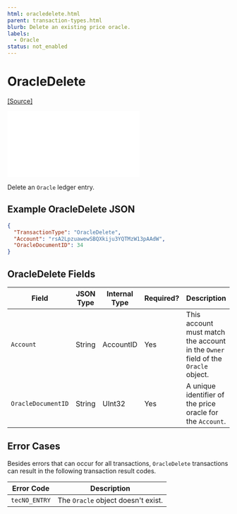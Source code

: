 ```yaml
---
html: oracledelete.html 
parent: transaction-types.html
blurb: Delete an existing price oracle.
labels:
  - Oracle
status: not_enabled
---
```

# OracleDelete
[[Source]](https://github.com/XRPLF/rippled/blob/develop/src/ripple/app/tx/impl/DeleteOracle.cpp "Source")

<embed src="/snippets/_price-oracles-disclaimer.md" />

Delete an `Oracle` ledger entry.


## Example OracleDelete JSON

```json
{
  "TransactionType": "OracleDelete",
  "Account": "rsA2LpzuawewSBQXkiju3YQTMzW13pAAdW",
  "OracleDocumentID": 34
}
```


## OracleDelete Fields

| Field              | JSON Type | Internal Type | Required? | Description |
|--------------------|-----------|---------------|-----------|-------------|
| `Account`          | String    | AccountID     | Yes       | This account must match the account in the `Owner` field of the `Oracle` object. |
| `OracleDocumentID` | String    | UInt32        | Yes       | A unique identifier of the price oracle for the `Account`. |


## Error Cases

Besides errors that can occur for all transactions, `OracleDelete` transactions can result in the following transaction result codes.

| Error Code    | Description |
|---------------|-------------|
| `tecNO_ENTRY` | The `Oracle` object doesn't exist. |